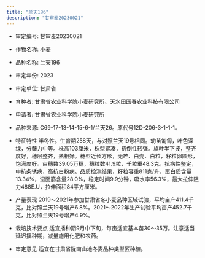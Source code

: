 ```yaml
---
title: "兰天196"
description: "甘审麦20230021"
---
```

* 审定编号:  甘审麦20230021

*  作物名称:  小麦

*  品种名称:  兰天196

*  审定年份:  2023

*  审定单位:  甘肃省

* 育种者:  甘肃省农业科学院小麦研究所、天水田园春农业科技有限公司

*  申请者:  甘肃省农业科学院小麦研究所 

*  品种来源:  C69-17-13-14-15-6-1/兰天26。原代号12D-206-3-1-1-1。

*  特征特性
半冬性。生育期258天，与对照兰天19号相同。幼苗匍匐，叶色深绿，分蘖力中等。株高103厘米，株型紧凑，抗倒性较强。旗叶半下披，整齐度好，穗层整齐，熟相好。穗型近长方形，无芒、白壳、白粒，籽粒卵圆形，饱满度好。亩穗数39.05万穗，穗粒数41.9粒，千粒重48.3克。抗病性鉴定，中抗条锈病，高抗白粉病。品质检测结果，籽粒容重811克/升，蛋白质含量13.34%，湿面筋含量28.0%，稳定时间9.9分钟，吸水率56.3%，最大拉伸阻力488E.U，拉伸面积84平方厘米。

*  产量表现
2019～2021年参加甘肃省冬小麦品种区域试验，平均亩产411.4千克，比对照兰天19号增产6.8%。2021～2022年生产试验平均亩产452.7千克，比对照兰天19号增产4.9%。

*  栽培技术要点
适宜播种期9月中下旬，每亩适宜基本苗30～35万。注意适当延迟播种期，减量施用化肥和农药。

*  审定意见
适宜在甘肃省陇南山地冬麦品种类型区种植。

